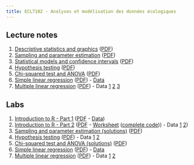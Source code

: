 ```yaml
---
title: ECL7102 - Analyses et modélisation des données écologiques
---
```



## Lecture notes

1. [Descriptive statistics and graphics](notes_cours/1E-Descriptive_statistics.html) ([PDF](notes_cours/1E-Descriptive_statistics.pdf))
2. [Sampling and parameter estimation](notes_cours/2E-Sampling_estimation.html) ([PDF](notes_cours/2E-Sampling_estimation.pdf))
3. [Statistical models and confidence intervals](notes_cours/3E-Statistical_models.html) ([PDF](notes_cours/3E-Statistical_models.pdf))
4. [Hypothesis testing](notes_cours/4E-Hypothesis_testing.html) ([PDF](notes_cours/4E-Hypothesis_testing.pdf))
5. [Chi-squared test and ANOVA](notes_cours/5E-Chi2_ANOVA.html) ([PDF](notes_cours/5E-Chi2_ANOVA.pdf))
6. [Simple linear regression](notes_cours/6E-Linear_regression.html) ([PDF](notes_cours/6E-Linear_regression.pdf)) - [Data](donnees/plant_growth_rate.csv)
7. [Multiple linear regression](notes_cours/7E-Multiple_regression.html) ([PDF](notes_cours/7E-Multiple_regression.pdf)) - Data [1](donnees/compensation.csv) [2](donnees/growth.csv) [3](donnees/antibiot.csv)


## Labs

1. [Introduction to R - Part 1](labos/1E-IntroR_part1.html) ([PDF](labos/1E-IntroR_part1.pdf) - [Data](labos/cours1_kejimkujik.csv))
2. [Introduction to R - Part 2](labos/2E-IntroR_part2.html) ([PDF](labos/2E-IntroR_part2.pdf) - [Worksheet](labos/2E-worksheet.R) ([complete code](labos/2E-worksheet_complete.R))) - Data [1](labos/cours1_kejimkujik.csv) [2](labos/codes_especes.csv))
3. [Sampling and parameter estimation (solutions)](labos/3RE-Sampling_estimation.html) ([PDF](labos/3RE-Sampling_estimation.pdf))
4. [Hypothesis testing](labos/4E-Tests_mean.html) ([PDF](labos/4E-Tests_mean.pdf)) - Data [1](labos/gardens.csv) [2](labos/nconc.csv)
5. [Chi-squared test and ANOVA (solutions)](labos/5RE-Chi2_ANOVA.html) ([PDF](labos/5RE-Chi2_ANOVA.pdf))
6. [Simple linear regression](labos/6E-Linear_regression.html) ([PDF](labos/6E-Linear_regression.pdf)) - [Data](labos/britain_species.csv)
7. [Multiple linear regression](labos/7E-Multiple_regression.html) ([PDF](labos/7E-Multiple_regression.pdf)) - Data [1](labos/sablefish.csv) [2](labos/sardinella.csv)

